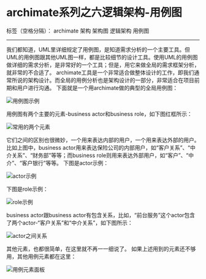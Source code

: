 ﻿# archimate系列之六逻辑架构-用例图

标签（空格分隔）： archimate 架构 架构图 逻辑架构 用例图

---

我们都知道，UML里详细规定了用例图，是知道需求分析的一个主要工具。但UML的用例图跟其他UML图一样，都是比较细节的设计工具。使用UML的用例图做详细的需求分析，是非常好的一个工具；但是，用它来做全局的需求框架分析，就非常的不合适了。
archimate工具是一个非常适合做整体设计的工作，即我们通常所说的架构设计。而全局的用例分析也是架构设计的一部分，非常适合在项目前期和用户进行沟通。
下面就是一个用archimate做的典型的全局用例图：

![用例图示例][1]

用例图有两个主要的元素-business actor和business role，如下图红框所示：

![常用的两个元素][2]

它们之间的区别也很微妙，一个用来表达内部的用户，一个用来表达外部的用户。
比如上图中，business actor用来表达保险公司的内部用户，如“客户关系”、“中介关系”、“财务部”等等；而business role则用来表达外部用户，如“客户”、“中介”、“客户银行”等等。
下图是actor示例：

![actor示例][3]

下图是role示例：

![role示例][4]

business actor跟business actor有包含关系，比如，“前台服务”这个actor包含了两个actor-“客户关系”和“中介关系”，如下图所示：

![actor之间关系][5]

其他元素，也都很简单，在这里就不再一一细说了。
如果上述用到的元素还不够用，其他用例元素都在这里：

![用例元素面板][6]


  [1]: https://raw.githubusercontent.com/wiki/wallace1/archimate-learning/usecase.bmp
  [2]: https://raw.githubusercontent.com/wiki/wallace1/archimate-learning/actorrole.png
  [3]: https://raw.githubusercontent.com/wiki/wallace1/archimate-learning/actor2.png
  [4]: https://raw.githubusercontent.com/wiki/wallace1/archimate-learning/role.png
  [5]: https://raw.githubusercontent.com/wiki/wallace1/archimate-learning/actorr.png
  [6]: https://raw.githubusercontent.com/wiki/wallace1/archimate-learning/allusecase.png